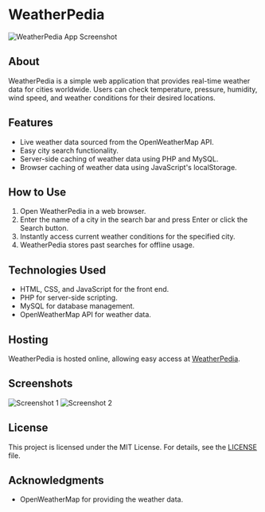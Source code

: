 # WeatherPedia

![WeatherPedia App Screenshot]((https://github.com/winzepz/WeatherPedia/assets/75492476/85b5ed26-e9bd-4cf5-a898-9d75bbe93477)
)

## About
WeatherPedia is a simple web application that provides real-time weather data for cities worldwide. Users can check temperature, pressure, humidity, wind speed, and weather conditions for their desired locations.

## Features
- Live weather data sourced from the OpenWeatherMap API.
- Easy city search functionality.
- Server-side caching of weather data using PHP and MySQL.
- Browser caching of weather data using JavaScript's localStorage.

## How to Use
1. Open WeatherPedia in a web browser.
2. Enter the name of a city in the search bar and press Enter or click the Search button.
3. Instantly access current weather conditions for the specified city.
4. WeatherPedia stores past searches for offline usage.

## Technologies Used
- HTML, CSS, and JavaScript for the front end.
- PHP for server-side scripting.
- MySQL for database management.
- OpenWeatherMap API for weather data.

## Hosting
WeatherPedia is hosted online, allowing easy access at [WeatherPedia](http://weatherpedia.rf.gd). 

## Screenshots
![Screenshot 1]((https://github.com/winzepz/WeatherPedia/assets/75492476/cc6cbdbb-e98e-4e94-b048-7937fbb6e0ea)
)
![Screenshot 2]((https://github.com/winzepz/WeatherPedia/assets/75492476/84291008-c3e1-4608-964a-c2f422993729)
)

## License
This project is licensed under the MIT License. For details, see the [LICENSE](LICENSE) file.

## Acknowledgments
- OpenWeatherMap for providing the weather data.
